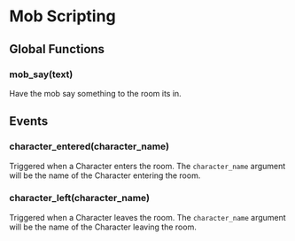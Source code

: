 # Mob Scripting

## Global Functions

### mob_say(text)
Have the mob say something to the room its in.

## Events

### character_entered(character_name)
Triggered when a Character enters the room. The `character_name` argument will be the name of the Character entering the room.

### character_left(character_name)
Triggered when a Character leaves the room. The `character_name` argument will be the name of the Character leaving the room.